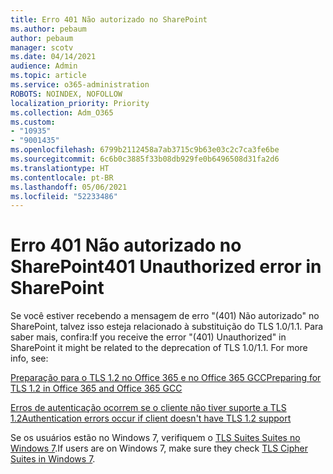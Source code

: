```yaml
---
title: Erro 401 Não autorizado no SharePoint
ms.author: pebaum
author: pebaum
manager: scotv
ms.date: 04/14/2021
audience: Admin
ms.topic: article
ms.service: o365-administration
ROBOTS: NOINDEX, NOFOLLOW
localization_priority: Priority
ms.collection: Adm_O365
ms.custom:
- "10935"
- "9001435"
ms.openlocfilehash: 6799b2112458a7ab3715c9b63e03c2c7ca3fe6be
ms.sourcegitcommit: 6c6b0c3885f33b08db929fe0b6496508d31fa2d6
ms.translationtype: HT
ms.contentlocale: pt-BR
ms.lasthandoff: 05/06/2021
ms.locfileid: "52233486"
---
```

# <a name="401-unauthorized-error-in-sharepoint"></a><span data-ttu-id="2535c-102">Erro 401 Não autorizado no SharePoint</span><span class="sxs-lookup"><span data-stu-id="2535c-102">401 Unauthorized error in SharePoint</span></span>

<span data-ttu-id="2535c-p101">Se você estiver recebendo a mensagem de erro "(401) Não autorizado" no SharePoint, talvez isso esteja relacionado à substituição do TLS 1.0/1.1. Para saber mais, confira:</span><span class="sxs-lookup"><span data-stu-id="2535c-p101">If you receive the error "(401) Unauthorized" in SharePoint it might be related to the deprecation of TLS 1.0/1.1. For more info, see:</span></span>

[<span data-ttu-id="2535c-105">Preparação para o TLS 1.2 no Office 365 e no Office 365 GCC</span><span class="sxs-lookup"><span data-stu-id="2535c-105">Preparing for TLS 1.2 in Office 365 and Office 365 GCC</span></span>](https://docs.microsoft.com/microsoft-365/compliance/prepare-tls-1.2-in-office-365)

[<span data-ttu-id="2535c-106">Erros de autenticação ocorrem se o cliente não tiver suporte a TLS 1.2</span><span class="sxs-lookup"><span data-stu-id="2535c-106">Authentication errors occur if client doesn't have TLS 1.2 support</span></span>](https://review.docs.microsoft.com/sharepoint/troubleshoot/administration/authentication-errors-tls12-support)

<span data-ttu-id="2535c-107">Se os usuários estão no Windows 7, verifiquem o [TLS Suites Suites no Windows 7](https://docs.microsoft.com/windows/win32/secauthn/tls-cipher-suites-in-windows-7).</span><span class="sxs-lookup"><span data-stu-id="2535c-107">If users are on Windows 7, make sure they check [TLS Cipher Suites in Windows 7](https://docs.microsoft.com/windows/win32/secauthn/tls-cipher-suites-in-windows-7).</span></span>